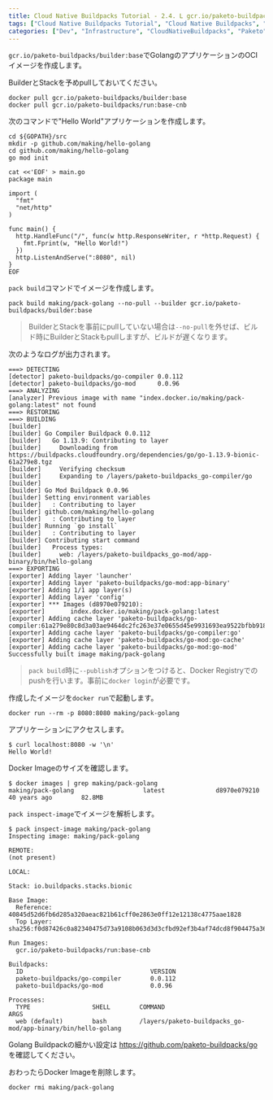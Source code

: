 ```yaml
---
title: Cloud Native Buildpacks Tutorial - 2.4. L gcr.io/paketo-buildpacks/builder:base BuilderでGolangアプリのOCIイメージを作成
tags: ["Cloud Native Buildpacks Tutorial", "Cloud Native Buildpacks", "Paketo", "Series"]
categories: ["Dev", "Infrastructure", "CloudNativeBuildpacks", "Paketo"]
---
```


`gcr.io/paketo-buildpacks/builder:base`でGolangのアプリケーションのOCIイメージを作成します。

BuilderとStackを予めpullしておいてください。

```
docker pull gcr.io/paketo-buildpacks/builder:base
docker pull gcr.io/paketo-buildpacks/run:base-cnb
```

次のコマンドで"Hello World"アプリケーションを作成します。

```
cd ${GOPATH}/src
mkdir -p github.com/making/hello-golang
cd github.com/making/hello-golang
go mod init

cat <<'EOF' > main.go
package main

import (
  "fmt"
  "net/http"
)

func main() {
  http.HandleFunc("/", func(w http.ResponseWriter, r *http.Request) {
    fmt.Fprint(w, "Hello World!")
  })
  http.ListenAndServe(":8080", nil)
}
EOF
```

`pack build`コマンドでイメージを作成します。

```
pack build making/pack-golang --no-pull --builder gcr.io/paketo-buildpacks/builder:base
```

> BuilderとStackを事前にpullしていない場合は`--no-pull`を外せば、ビルド時にBuilderとStackもpullしますが、ビルドが遅くなります。

次のようなログが出力されます。

```
===> DETECTING
[detector] paketo-buildpacks/go-compiler 0.0.112
[detector] paketo-buildpacks/go-mod      0.0.96
===> ANALYZING
[analyzer] Previous image with name "index.docker.io/making/pack-golang:latest" not found
===> RESTORING
===> BUILDING
[builder] 
[builder] Go Compiler Buildpack 0.0.112
[builder]   Go 1.13.9: Contributing to layer
[builder]     Downloading from https://buildpacks.cloudfoundry.org/dependencies/go/go-1.13.9-bionic-61a279e8.tgz
[builder]     Verifying checksum
[builder]     Expanding to /layers/paketo-buildpacks_go-compiler/go
[builder] 
[builder] Go Mod Buildpack 0.0.96
[builder] Setting environment variables
[builder]   : Contributing to layer
[builder] github.com/making/hello-golang
[builder]   : Contributing to layer
[builder] Running `go install`
[builder]   : Contributing to layer
[builder] Contributing start command
[builder]   Process types:
[builder]     web: /layers/paketo-buildpacks_go-mod/app-binary/bin/hello-golang
===> EXPORTING
[exporter] Adding layer 'launcher'
[exporter] Adding layer 'paketo-buildpacks/go-mod:app-binary'
[exporter] Adding 1/1 app layer(s)
[exporter] Adding layer 'config'
[exporter] *** Images (d8970e079210):
[exporter]       index.docker.io/making/pack-golang:latest
[exporter] Adding cache layer 'paketo-buildpacks/go-compiler:61a279e80c8d3a03ae9464dc2fc263e37e0655d45e9931693ea9522bfbb91847'
[exporter] Adding cache layer 'paketo-buildpacks/go-compiler:go'
[exporter] Adding cache layer 'paketo-buildpacks/go-mod:go-cache'
[exporter] Adding cache layer 'paketo-buildpacks/go-mod:go-mod'
Successfully built image making/pack-golang
```

> `pack build`時に`--publish`オプションをつけると、Docker Registryでのpushを行います。事前に`docker login`が必要です。

作成したイメージを`docker run`で起動します。

```
docker run --rm -p 8080:8080 making/pack-golang
```

アプリケーションにアクセスします。

```
$ curl localhost:8080 -w '\n'
Hello World!
```

Docker Imageのサイズを確認します。

```
$ docker images | grep making/pack-golang
making/pack-golang                   latest              d8970e079210        40 years ago        82.8MB
```

`pack inspect-image`でイメージを解析します。

```
$ pack inspect-image making/pack-golang
Inspecting image: making/pack-golang

REMOTE:
(not present)

LOCAL:

Stack: io.buildpacks.stacks.bionic

Base Image:
  Reference: 40845d52d6fb6d285a320aeac821b61cff0e2863e0ff12e12138c4775aae1828
  Top Layer: sha256:f0d87426c0a82340475d73a9108b063d3d3cfbd92ef3b4af74dcd8f904475a36

Run Images:
  gcr.io/paketo-buildpacks/run:base-cnb

Buildpacks:
  ID                                   VERSION
  paketo-buildpacks/go-compiler        0.0.112
  paketo-buildpacks/go-mod             0.0.96

Processes:
  TYPE                 SHELL        COMMAND                                                             ARGS
  web (default)        bash         /layers/paketo-buildpacks_go-mod/app-binary/bin/hello-golang    
```

Golang Buildpackの細かい設定は
https://github.com/paketo-buildpacks/go
を確認してください。

おわったらDocker Imageを削除します。

```
docker rmi making/pack-golang
```